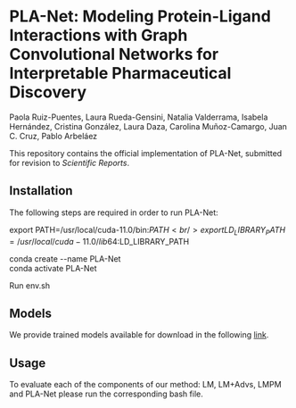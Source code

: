 # PLA-Net: Modeling Protein-Ligand Interactions with Graph Convolutional Networks for Interpretable Pharmaceutical Discovery

Paola Ruiz-Puentes, Laura Rueda-Gensini, Natalia Valderrama, Isabela Hernández, Cristina González, Laura Daza, Carolina Muñoz-Camargo, Juan C. Cruz, Pablo Arbeláez

This repository contains the official implementation of PLA-Net, submitted for revision to *Scientific Reports*. 

## Installation
The following steps are required in order to run PLA-Net:<br />


export PATH=/usr/local/cuda-11.0/bin:$PATH <br />
export LD_LIBRARY_PATH=/usr/local/cuda-11.0/lib64:$LD_LIBRARY_PATH <br />


conda create --name PLA-Net <br />
conda activate PLA-Net <br />


Run env.sh

## Models
We provide trained models available for download in the following [link](http://157.253.243.19/PLA-Net/).

## Usage
To evaluate each of the components of our method: LM, LM+Advs, LMPM and PLA-Net please run the corresponding bash file.
